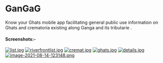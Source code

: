 # GanGaG
Know your Ghats mobile app facilitating general public use information on Ghats and crematoria existing along Ganga and its tributarie .

#### Screenshots:-

[![list.jpg](https://i.postimg.cc/XqdM5fG1/list.jpg)](https://postimg.cc/4HfFkh1p)
[![riverfrontlist.jpg](https://i.postimg.cc/hGjHsWQd/riverfrontlist.jpg)](https://postimg.cc/nXyRVWkF)
[![cremat.jpg](https://i.postimg.cc/L6xDTqtx/cremat.jpg)](https://postimg.cc/YhmQ2CyF)
[![ghats.jpg](https://i.postimg.cc/tgZB7XV2/ghats.jpg)](https://postimg.cc/7C43Wr92)
[![details.jpg](https://i.postimg.cc/jd36fpT9/details.jpg)](https://postimg.cc/mtMFf6tN)
[![image-2021-08-14-123148.png](https://i.postimg.cc/t4hhcYW0/image-2021-08-14-123148.png)](https://postimg.cc/qNvhhB1Q)
